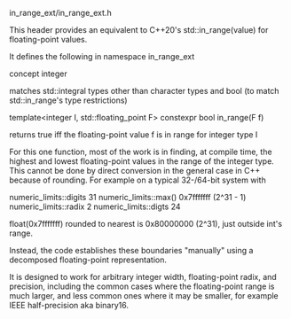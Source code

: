 in_range_ext/in_range_ext.h

This header provides an equivalent to C++20's std::in_range<integer>(value) for floating-point values.

It defines the following in namespace in_range_ext

concept integer

  matches std::integral types other than character types and bool
  (to match std::in_range's type restrictions)

template<integer I, std::floating_point F> constexpr bool in_range(F f)

  returns true iff the floating-point value f is in range for integer type I

For this one function, most of the work is in finding, at compile time, the highest and lowest
floating-point values in the range of the integer type. This cannot be done by direct conversion
in the general case in C++ because of rounding. For example on a typical 32-/64-bit system with

  numeric_limits<int>::digits   31
  numeric_limits<int>::max()    0x7fffffff (2^31 - 1)
  numeric_limits<float>::radix  2
  numeric_limits<float>::digts  24

float(0x7fffffff) rounded to nearest is 0x80000000 (2^31), just outside int's range.

Instead, the code establishes these boundaries "manually" using a decomposed floating-point
representation.

It is designed to work for arbitrary integer width, floating-point radix, and precision,
including the common cases where the floating-point range is much larger, and less common ones
where it may be smaller, for example IEEE half-precision aka binary16.
